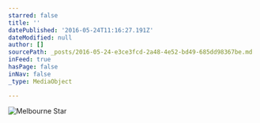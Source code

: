 ```yaml
---
starred: false
title: ''
datePublished: '2016-05-24T11:16:27.191Z'
dateModified: null
author: []
sourcePath: _posts/2016-05-24-e3ce3fcd-2a48-4e52-bd49-685dd98367be.md
inFeed: true
hasPage: false
inNav: false
_type: MediaObject

---
```

![Melbourne Star](https://the-grid-user-content.s3-us-west-2.amazonaws.com/b60b14df-71aa-4618-a7e2-f83558b2e8bb.jpg)